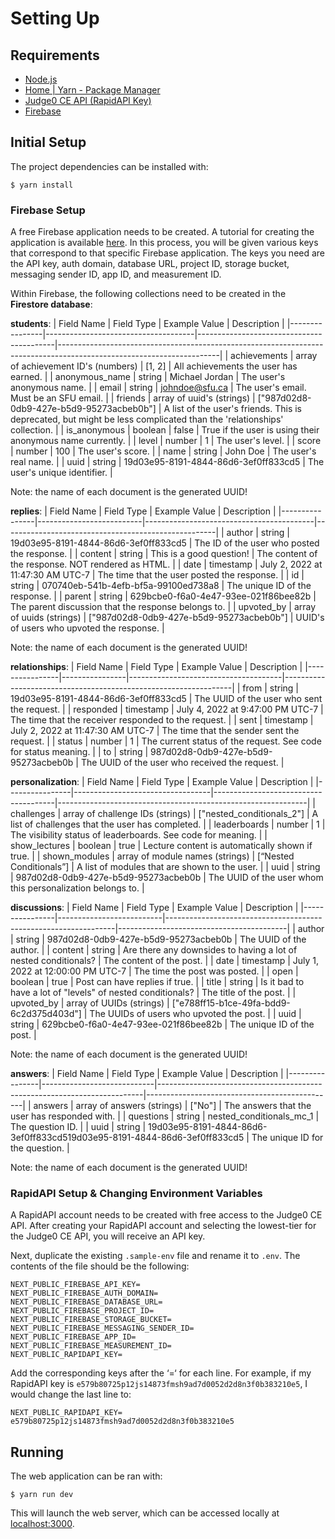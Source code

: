 # Setting Up
## Requirements
* [Node.js](https://nodejs.org/en/)
* [Home | Yarn - Package Manager](https://yarnpkg.com)
* [Judge0 CE API (RapidAPI Key)](https://rapidapi.com/judge0-official/api/judge0-ce/details)
* [Firebase](https://firebase.google.com)

## Initial Setup
The project dependencies can be installed with:
```
$ yarn install
```

### Firebase Setup

A free Firebase application needs to be created. A tutorial for creating the application is available [here](https://cloud.google.com/firestore/docs/client/get-firebase). In this process, you will be given various keys that correspond to that specific Firebase application. The keys you need are the API key, auth domain, database URL, project ID, storage bucket, messaging sender ID, app ID, and measurement ID.

Within Firebase, the following collections need to be created in the **Firestore database**:

**students**:
| Field Name | Field Type                      | Example Value                        | Description                                                                                                          |
|----------------|-------------------------------------|------------------------------------------|----------------------------------------------------------------------------------------------------------------------|
| achievements   | array of achievement ID's (numbers) | [1, 2]                                   | All achievements the user has earned.                                                                                |
| anonymous_name | string                              | Michael Jordan                           | The user's anonymous name.                                                                                           |
| email          | string                              | johndoe@sfu.ca                           | The user's email. Must be an SFU email.                                                                              |
| friends        | array of uuid's (strings)           | ["987d02d8-0db9-427e-b5d9-95273acbeb0b"] | A list of the user's friends. This is deprecated, but might be less complicated than the 'relationships' collection. |
| is_anonymous   | boolean                             | false                                    | True if the user is using their anonymous name currently.                                                            |
| level          | number                              | 1                                        | The user's level.                                                                                                    |
| score          | number                              | 100                                      | The user's score.                                                                                                    |
| name           | string                              | John Doe                                 | The user's real name.                                                                                                |
| uuid           | string                              | 19d03e95-8191-4844-86d6-3ef0ff833cd5     | The user's unique identifier.                                                                                        |

Note: the name of each document is the generated UUID!

**replies**:
| Field Name | Field Type           | Example Value                        | Description                                         |
|----------------|--------------------------|------------------------------------------|-----------------------------------------------------|
| author         | string                   | 19d03e95-8191-4844-86d6-3ef0ff833cd5     | The ID of the user who posted the response.         |
| content        | string                   | This is a good question!                 | The content of the response. NOT rendered as HTML.  |
| date           | timestamp                | July 2, 2022 at 11:47:30 AM UTC-7        | The time that the user posted the response.         |
| id             | string                   | 070740eb-541b-4efb-bf5a-99100ed738a8     | The unique ID of the response.                      |
| parent         | string                   | 629bcbe0-f6a0-4e47-93ee-021f86bee82b     | The parent discussion that the response belongs to. |
| upvoted_by     | array of uuids (strings) | ["987d02d8-0db9-427e-b5d9-95273acbeb0b"] | UUID's of users who upvoted the response.           |

Note: the name of each document is the generated UUID!

**relationships**:
| Field Name | Field Type | Example Value                    | Description                                                     |
|----------------|----------------|--------------------------------------|-----------------------------------------------------------------|
| from           | string         | 19d03e95-8191-4844-86d6-3ef0ff833cd5 | The UUID of the user who sent the request.                      |
| responded      | timestamp      | July 4, 2022 at 9:47:00 PM UTC-7     | The time that the receiver responded to the request.            |
| sent           | timestamp      | July 2, 2022 at 11:47:30 AM UTC-7    | The time that the sender sent the request.                      |
| status         | number         | 1                                    | The current status of the request. See code for status meaning. |
| to             | string         | 987d02d8-0db9-427e-b5d9-95273acbeb0b | The UUID of the user who received the request.                  |

**personalization**:
| Field Name | Field Type                   | Example Value                    | Description                                                  |
|----------------|----------------------------------|--------------------------------------|--------------------------------------------------------------|
| challenges     | array of challenge IDs (strings) | ["nested_conditionals_2"]            | A list of challenges that the user has completed.            |
| leaderboards   | number                           | 1                                    | The visibility status of leaderboards. See code for meaning. |
| show_lectures  | boolean                          | true                                 | Lecture content is automatically shown if true.              |
| shown_modules  | array of module names (strings)  | [“Nested Conditionals”]                                    | A list of modules that are shown to the user.                |
| uuid           | string                           | 987d02d8-0db9-427e-b5d9-95273acbeb0b | The UUID of the user whom this personalization belongs to.   |

**discussions**:
| Field Name | Field Type           | Example Value                                               | Description                              |
|----------------|--------------------------|-----------------------------------------------------------------|------------------------------------------|
| author         | string                   | 987d02d8-0db9-427e-b5d9-95273acbeb0b                            | The UUID of the author.                  |
| content        | string                   | Are there any downsides to having a lot of nested conditionals? | The content of the post.                 |
| date           | timestamp                | July 1, 2022 at 12:00:00 PM UTC-7                               | The time the post was posted.            |
| open           | boolean                  | true                                                            | Post can have replies if true.           |
| title          | string                   | Is it bad to have a lot of "levels" of nested conditionals?     | The title of the post.                   |
| upvoted_by     | array of UUIDs (strings) | ["e788ff15-b1ce-49fa-bdd9-6c2d375d403d"]                        | The UUIDs of users who upvoted the post. |
| uuid           | string                   | 629bcbe0-f6a0-4e47-93ee-021f86bee82b                            | The unique ID of the post.               |

Note: the name of each document is the generated UUID!

**answers**:
| Field Name | Field Type             | Example Value                                                        | Description                                   |
|----------------|----------------------------|--------------------------------------------------------------------------|-----------------------------------------------|
| answers        | array of answers (strings) | ["No"]                                                                   | The answers that the user has responded with. |
| questions      | string                     | nested_conditionals_mc_1                                                 | The question ID.                              |
| uuid           | string                     | 19d03e95-8191-4844-86d6-3ef0ff833cd519d03e95-8191-4844-86d6-3ef0ff833cd5 | The unique ID for the question.               |

Note: the name of each document is the generated UUID!

### RapidAPI Setup & Changing Environment Variables

A RapidAPI account needs to be created with free access to the Judge0 CE API. After creating your RapidAPI account and selecting the lowest-tier for the Judge0 CE API, you will receive an API key.

Next, duplicate the existing `.sample-env` file and rename it to `.env`. The contents of the file should be the following:

```
NEXT_PUBLIC_FIREBASE_API_KEY=
NEXT_PUBLIC_FIREBASE_AUTH_DOMAIN=
NEXT_PUBLIC_FIREBASE_DATABASE_URL=
NEXT_PUBLIC_FIREBASE_PROJECT_ID=
NEXT_PUBLIC_FIREBASE_STORAGE_BUCKET=
NEXT_PUBLIC_FIREBASE_MESSAGING_SENDER_ID=
NEXT_PUBLIC_FIREBASE_APP_ID=
NEXT_PUBLIC_FIREBASE_MEASUREMENT_ID=
NEXT_PUBLIC_RAPIDAPI_KEY=
```

Add the corresponding keys after the ‘=‘ for each line. For example, if my RapidAPI key is `e579b80725p12js14873fmsh9ad7d0052d2d8n3f0b383210e5`, I would change the last line to:

```
NEXT_PUBLIC_RAPIDAPI_KEY= e579b80725p12js14873fmsh9ad7d0052d2d8n3f0b383210e5
```

## Running
The web application can be ran with:
```
$ yarn run dev
```

This will launch the web server, which can be accessed locally at [localhost:3000](http://localhost:3000).